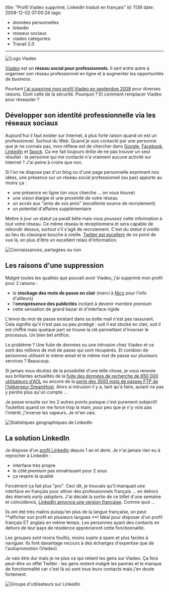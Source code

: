 title: "Profil Viadeo supprimé, LinkedIn traduit en français"
id: 1136
date: 2008-12-02 07:00:24
tags:
- données personnelles
- linkedin
- reseaux sociaux
- viadeo
categories:
- Travail 2.0
---

![](https://oncletom.io/images/2008/12/viadeo-logo.png "Logo Viadeo")

[Viadeo](http://www.viadeo.com) est un **réseau social pour professionnels**. Il sert entre autre à organiser son réseau professionnel en ligne et à augmenter les opportunités de _business_.

Pourtant [j'ai supprimé mon profil Viadeo en septembre 2008](http://twitter.com/oncletom/statuses/925864689) pour diverses raisons. Dont celle de la sécurité. Pourquoi ? Et comment remplacer Viadeo pour réseauter ?

<!--more-->

## Développer son identité professionnelle via les réseaux sociaux

Aujourd'hui il faut exister sur Internet, à plus forte raison quand on est un professionnel. Surtout du Web. Quand je suis contacté par une personne que je ne connais pas, mon réflexe est de chercher dans [Google](http://google.fr), [Facebook](http://facebook.com), [LinkedIn](http://linkedin.com) et [Spock](http://spock.com).
Ça me fait toujours drôle de ne pas trouver un seul résultat : la personne qui me contacte n'a vraiment aucune activité sur Internet ? J'ai peine à croire que non.

Si l'on ne dispose pas d'un blog ou d'une page personnelle exprimant nos idées, une présence sur un réseau social professionnel (ou pas) apporte au moins ça :

*   une présence en ligne (on vous cherche ... on vous trouve)
*   une vision élargie et une proximité de votre réseau
*   un accès aux "amis de vos amis" (excellente source de recrutement)
*   un potentiel d'affaires supplémentaire

Mettre à jour un statut ça paraît bête mais vous _poussez_ cette information à tout votre réseau. Ce même réseau le réceptionnera et sera capable de rebondir dessus, surtout s'il s'agit de recrutement. C'est du _statut à oreille_ au lieu du classique bouche à oreille.
[Twitter est excellent](https://oncletom.io/2007/06/01/twitter-gtwitter/) de ce point de vue là, en plus d'être un excellent relais d'information.

![Connaissances, partagées ou non](https://oncletom.io/images/2008/12/linkedin-shared-connections.png "Connaissances, partagées ou non")

## Les raisons d'une suppression

Malgré toutes les qualités que pouvait avoir Viadeo, j'ai supprimé mon profil pour 2 raisons :

*   le **stockage des mots de passe en clair** (merci à [Nico](http://prendreuncafe.com) pour l'info d'ailleurs)
*   l'**omniprésence des publicités** incitant à devenir membre _premium_
*   cette sensation de grand bazar et d'interface rigide

L'envoi du mot de passe existant dans sa boîte mail n'est pas rassurant. Cela signifie qu'il n'est pas ou peu protégé : soit il est stocké en clair, soit il est chiffré mais quelque part se trouve la clé permettant d'inverser le processus. Un bien bel artifice.

Le problème ? Une fuite de données ou une intrusion chez Viadeo et ce sont des millions de mot de passe qui sont récupérés.
Et combien de personnes utilisent le même email et le même mot de passe sur plusieurs services ? Beaucoup.

Si jamais vous doutiez de la possibilité d'une telle chose, je vous renvoie aux brillantes actualités de la [fuite des données de recherche de 650 000 utilisateurs d'AOL](http://fr.techcrunch.com/2006/08/07/aol-vient-de-mettre-en-ligne-des-donnees-privees-en-quantite/) ou encore de la [perte des 3500 mots de passes FTP de l'hébergeur DreamHost](http://www.caydel.com/dreamhost-leaks-3500-ftp-passwords/).
Alors si intrusion il y a, tant qu'à faire, autant ne pas y perdre plus qu'un compte ...

Je passe ensuite sur les 2 autres points puisque c'est purement subjectif. Toutefois quand on me force trop la main, pour peu que je n'y vois pas l'intérêt, j'inverse les vapeurs. Je m'en vais.

![Statistiques géographiques de LinkedIn](https://oncletom.io/images/2008/12/linkedin-geostats.png "Statistiques géographiques de LinkedIn")

## La solution LinkedIn

Je dispose d'un [profil LinkedIn](http://www.linkedin.com/in/thomasparisot) depuis 1 an et demi. Je n'ai jamais rien eu à reprocher à LinkedIn :

*   interface très propre
*   le côté _premium_ pas envahissant pour 2 sous
*   ça respire la qualité

Forcément ça fait plus "pro". Ceci dit, je trouvais qu'il manquait une interface en français pour attirer des professionnels français ... en dehors des éternels _early adopters_.
J'ai décalé la sortie de ce billet d'une semaine et coïncidence, [LinkedIn annonce une version française](http://blog.linkedin.com/2008/11/25/linkedin-en-francais-is-now-a-fait-accompli/). Comme quoi ...

Ils ont été très malins puisqu'en plus de la langue française, on peut **afficher son profil en plusieurs langues **! Idéal pour disposer d'un profil français ET anglais en même temps. Les personnes ayant des contacts en dehors de leur pays de résidence apprécieront cette fonctionnalité.

Les groupes sont moins fouillis, moins sujets à spam et plus faciles à naviguer. Ils font davantage recours à des échanges d'expertise que de l'autopromotion (Viadeo).

Je vais être dur mais je ne plus ce qui retient les gens sur Viadeo. Ça fera peut-être un effet Twitter : les gens restent malgré les pannes et le manque de fonctionnalité car c'est là où sont tous leurs contacts mais j'en doute fortement.

![Groupe d&#39;utilisateurs sur LinkedIn](https://oncletom.io/images/2008/12/linkedin-group.png "Groupe d")